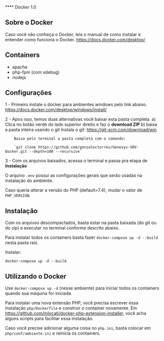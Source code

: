 **** Docker 1.0

## Sobre o Docker

Caso você não conheça o Docker, leia o manual de como instalar e entender como funciona o Docker.
https://docs.docker.com/desktop/


## Containers
- apache 
- php-fpm (com xdebug) 
- nodejs


## Configurações

1 - Primeiro instale o docker para ambientes windows pelo link abaixo.
https://docs.docker.com/desktop/windows/install/

2 - Apos isso, temos duas alternativas você baixar esta pasta completa.
	a) Clica no botão verde do lado superior direito e faz o **download ZIP**
	b) baixa a pasta inteira usando o git
		Instala o git:
		https://git-scm.com/download/win
		
		Baixa pelo terminal a pasta completa com o comando:
		
		`git clone https://github.com/gonzaloctorres/Genesys-SRV-Docker.git --depth=100 --recursive`
		
3 - Com os arquivos baixados, acessa o terminal e passa pra etapa de **Instalação**


O arquivo `.env` possui as configurações gerais que serão usadas na instalação do ambiente.

Caso queria alterar a versão do PHP (default=7.4), mudar o valor de `PHP_VERSION`.


## Instalação

Com os arquivos descompactados, basta estar na pasta baixada (do git ou do zip) e executar no terminal conforme descrito abaixo.

Para instalar todos os containers basta fazer `docker-compose up -d --build` nesta pasta raiz.

Instalar:

`docker-compose up -d --build`


## Utilizando o Docker

Use `docker-compose up -d` (nesse ambiente) para iniciar todos os containers quando sua máquina for iniciada.

Para instalar uma nova extensão PHP, você precisa escrever essa instalação `php/Dockerfile` e construir o container novamente. Em https://github.com/mlocati/docker-php-extension-installer, você acha alguns scripts para facilitar essa instalação. 

Caso você precise adicionar alguma coisa no `php.ini`, basta colocar em `php/conf/ambiente.ini` e reinicia os containers. 

